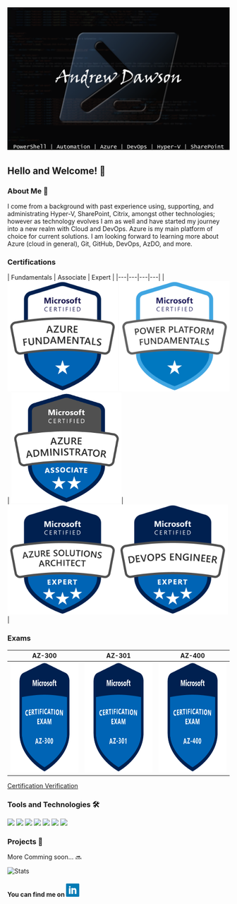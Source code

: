 ## [![Andrew's Header](https://github.com/dawsonar802/dawsonar802/blob/master/Images/header.png)](https://www.linkedin.com/in/andrew-dawson-6b0b1b10/)

## Hello and Welcome! 👋

### About Me 🧑
I come from a background with past experience using, supporting, and administrating Hyper-V, SharePoint, Citrix, amongst other technologies; however as technology evolves I am as well and have started my journey into a new realm with Cloud and DevOps.  Azure is my main platform of choice for current solutions.  I am looking forward to learning more about Azure (cloud in general), Git, GitHub, DevOps, AzDO, and more.   

### Certifications
| Fundamentals | Associate | Expert |
|---|---|---|---|
|<img src="https://github.com/dawsonar802/dawsonar802/blob/master/Images/azure-fundamentals-600x600.png" width="250" height="250"> <img src="https://github.com/dawsonar802/dawsonar802/blob/master/Images/Power-Platform-fundamentals.png" width="250" height="250">| <img src="https://github.com/dawsonar802/dawsonar802/blob/master/Images/azure-administrator-associate.png" width="250" height="250">| <img src="https://github.com/dawsonar802/dawsonar802/blob/master/Images/azure-solutions-architect-expert-600x600.png" width="250" height="250"><img src="https://github.com/dawsonar802/dawsonar802/blob/master/Images/azure-DevOps-Engineer-600x600.png" width="250" height="250">|

### Exams
| AZ-300 | AZ-301 | AZ-400 |
|---|---|---|
|<img src="https://github.com/dawsonar802/dawsonar802/blob/master/Images/exam-az300-600x600.png" width="250" height="250">| <img src="https://github.com/dawsonar802/dawsonar802/blob/master/Images/exam-az301-600x600.png" width="250" height="250">| <img src="https://github.com/dawsonar802/dawsonar802/blob/master/Images/exam-az400-600x600.png" width="250" height="250">|

[Certification Verification](https://www.youracclaim.com/users/andrew-dawson.3293c284/badges)


### Tools and Technologies 🛠

![](https://img.shields.io/badge/Code-PowerShell-blue?logo=PowerShell) ![](https://img.shields.io/badge/Editor-VSCode-blue?logo=visual-studio-code) ![](https://img.shields.io/badge/Collaboration-SharePoint-blue?logo=Microsoft-SharePoint) ![](https://img.shields.io/badge/OS-Windows-blue?logo=Windows&logoColor=blue)
![](https://img.shields.io/badge/VDI-Citrix-blue?logo=Citrix) ![](https://img.shields.io/badge/Cloud-Azure-blue?logo=Microsoft-Azure) ![](https://img.shields.io/badge/DevOps-AzDO-blue?logo=Azure-DevOps)

### Projects 📃
More Comming soon... 🔜


![Stats](https://github-readme-stats.vercel.app/api?username=dawsonar802&show_icons=true&theme=algolia)

#### You can find me on <a href="https://www.linkedin.com/in/andrew-dawson-6b0b1b10/"><img height="30" src="https://github.com/dawsonar802/dawsonar802/blob/master/Images/linkedin.png?raw=true"></a>
